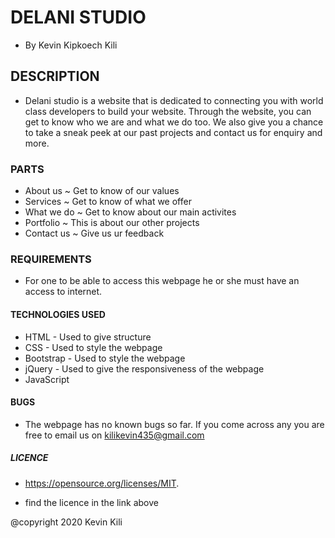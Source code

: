 # DELANI STUDIO
* By Kevin Kipkoech Kili

## DESCRIPTION
* Delani studio is a website that is dedicated to connecting you with world class developers to build your website. Through the website, you can get to know who we are and what we do too. We also give you a chance to take a sneak peek at our past projects and contact us for enquiry and more. 

### PARTS
  * About us ~ Get to know of our values
  * Services ~ Get to know of what we offer
  * What we do ~ Get to know about our main activites
  * Portfolio ~ This is about our other projects
  * Contact us ~ Give us ur feedback 

### REQUIREMENTS
* For one to be able to access this webpage he or she must have an access to internet.

#### TECHNOLOGIES USED
 * HTML - Used to give structure
 * CSS - Used to style the webpage
 * Bootstrap - Used to style the webpage
 * jQuery - Used to give the responsiveness of the webpage
 * JavaScript

#### BUGS
* The webpage has no known bugs so far. If you come across any you are free to email us on kilikevin435@gmail.com

##### LICENCE
* https://opensource.org/licenses/MIT.

* find the licence in the link above

@copyright 2020 Kevin Kili